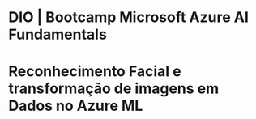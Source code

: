 # DIO | Bootcamp Microsoft Azure AI Fundamentals
# Reconhecimento Facial e transformação de imagens em Dados no Azure ML
